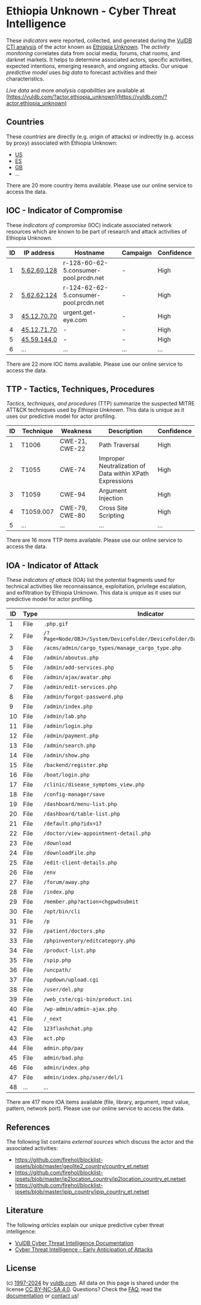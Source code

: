 # Ethiopia Unknown - Cyber Threat Intelligence

These _indicators_ were reported, collected, and generated during the [VulDB CTI analysis](https://vuldb.com/?kb.cti) of the actor known as [Ethiopia Unknown](https://vuldb.com/?actor.ethiopia_unknown). The _activity monitoring_ correlates data from social media, forums, chat rooms, and darknet markets. It helps to determine associated actors, specific activities, expected intentions, emerging research, and ongoing attacks. Our unique _predictive model_ uses _big data_ to forecast activities and their characteristics.

_Live data_ and more _analysis capabilities_ are available at [https://vuldb.com/?actor.ethiopia_unknown](https://vuldb.com/?actor.ethiopia_unknown)

## Countries

These _countries_ are directly (e.g. origin of attacks) or indirectly (e.g. access by proxy) associated with Ethiopia Unknown:

* [US](https://vuldb.com/?country.us)
* [ES](https://vuldb.com/?country.es)
* [GB](https://vuldb.com/?country.gb)
* ...

There are 20 more country items available. Please use our online service to access the data.

## IOC - Indicator of Compromise

These _indicators of compromise_ (IOC) indicate associated network resources which are known to be part of research and attack activities of Ethiopia Unknown.

ID | IP address | Hostname | Campaign | Confidence
-- | ---------- | -------- | -------- | ----------
1 | [5.62.60.128](https://vuldb.com/?ip.5.62.60.128) | r-128-60-62-5.consumer-pool.prcdn.net | - | High
2 | [5.62.62.124](https://vuldb.com/?ip.5.62.62.124) | r-124-62-62-5.consumer-pool.prcdn.net | - | High
3 | [45.12.70.70](https://vuldb.com/?ip.45.12.70.70) | urgent.get-eye.com | - | High
4 | [45.12.71.70](https://vuldb.com/?ip.45.12.71.70) | - | - | High
5 | [45.59.144.0](https://vuldb.com/?ip.45.59.144.0) | - | - | High
6 | ... | ... | ... | ...

There are 22 more IOC items available. Please use our online service to access the data.

## TTP - Tactics, Techniques, Procedures

_Tactics, techniques, and procedures_ (TTP) summarize the suspected MITRE ATT&CK techniques used by _Ethiopia Unknown_. This data is unique as it uses our predictive model for actor profiling.

ID | Technique | Weakness | Description | Confidence
-- | --------- | -------- | ----------- | ----------
1 | T1006 | CWE-21, CWE-22 | Path Traversal | High
2 | T1055 | CWE-74 | Improper Neutralization of Data within XPath Expressions | High
3 | T1059 | CWE-94 | Argument Injection | High
4 | T1059.007 | CWE-79, CWE-80 | Cross Site Scripting | High
5 | ... | ... | ... | ...

There are 16 more TTP items available. Please use our online service to access the data.

## IOA - Indicator of Attack

These _indicators of attack_ (IOA) list the potential fragments used for technical activities like reconnaissance, exploitation, privilege escalation, and exfiltration by Ethiopia Unknown. This data is unique as it uses our predictive model for actor profiling.

ID | Type | Indicator | Confidence
-- | ---- | --------- | ----------
1 | File | `.php.gif` | Medium
2 | File | `/?Page=Node/OBJ=/System/DeviceFolder/DeviceFolder/DateTime/Action=Submit` | High
3 | File | `/acms/admin/cargo_types/manage_cargo_type.php` | High
4 | File | `/admin/aboutus.php` | High
5 | File | `/admin/add-services.php` | High
6 | File | `/admin/ajax/avatar.php` | High
7 | File | `/admin/edit-services.php` | High
8 | File | `/admin/forgot-password.php` | High
9 | File | `/admin/index.php` | High
10 | File | `/admin/lab.php` | High
11 | File | `/admin/login.php` | High
12 | File | `/admin/payment.php` | High
13 | File | `/admin/search.php` | High
14 | File | `/admin/show.php` | High
15 | File | `/backend/register.php` | High
16 | File | `/boat/login.php` | High
17 | File | `/clinic/disease_symptoms_view.php` | High
18 | File | `/config-manager/save` | High
19 | File | `/dashboard/menu-list.php` | High
20 | File | `/dashboard/table-list.php` | High
21 | File | `/default.php?idx=17` | High
22 | File | `/doctor/view-appointment-detail.php` | High
23 | File | `/download` | Medium
24 | File | `/downloadFile.php` | High
25 | File | `/edit-client-details.php` | High
26 | File | `/env` | Low
27 | File | `/forum/away.php` | High
28 | File | `/index.php` | Medium
29 | File | `/member.php?action=chgpwdsubmit` | High
30 | File | `/opt/bin/cli` | Medium
31 | File | `/p` | Low
32 | File | `/patient/doctors.php` | High
33 | File | `/phpinventory/editcategory.php` | High
34 | File | `/product-list.php` | High
35 | File | `/spip.php` | Medium
36 | File | `/uncpath/` | Medium
37 | File | `/updown/upload.cgi` | High
38 | File | `/user/del.php` | High
39 | File | `/web_cste/cgi-bin/product.ini` | High
40 | File | `/wp-admin/admin-ajax.php` | High
41 | File | `/_next` | Low
42 | File | `123flashchat.php` | High
43 | File | `act.php` | Low
44 | File | `admin.php/pay` | High
45 | File | `admin/bad.php` | High
46 | File | `admin/index.php` | High
47 | File | `admin/index.php/user/del/1` | High
48 | ... | ... | ...

There are 417 more IOA items available (file, library, argument, input value, pattern, network port). Please use our online service to access the data.

## References

The following list contains _external sources_ which discuss the actor and the associated activities:

* https://github.com/firehol/blocklist-ipsets/blob/master/geolite2_country/country_et.netset
* https://github.com/firehol/blocklist-ipsets/blob/master/ip2location_country/ip2location_country_et.netset
* https://github.com/firehol/blocklist-ipsets/blob/master/ipip_country/ipip_country_et.netset

## Literature

The following _articles_ explain our unique predictive cyber threat intelligence:

* [VulDB Cyber Threat Intelligence Documentation](https://vuldb.com/?kb.cti)
* [Cyber Threat Intelligence - Early Anticipation of Attacks](https://www.scip.ch/en/?labs.20201022)

## License

(c) [1997-2024](https://vuldb.com/?kb.changelog) by [vuldb.com](https://vuldb.com/?kb.about). All data on this page is shared under the license [CC BY-NC-SA 4.0](https://creativecommons.org/licenses/by-nc-sa/4.0/). Questions? Check the [FAQ](https://vuldb.com/?kb.faq), read the [documentation](https://vuldb.com/?kb) or [contact us](https://vuldb.com/?contact)!
